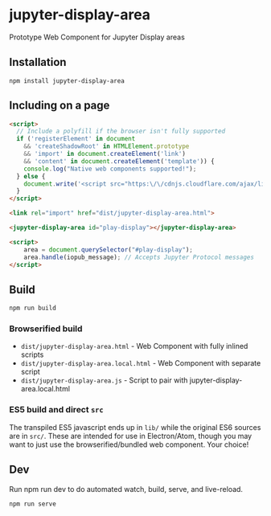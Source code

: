 # jupyter-display-area

Prototype Web Component for Jupyter Display areas

## Installation

```
npm install jupyter-display-area
```

## Including on a page

```html
<script>
  // Include a polyfill if the browser isn't fully supported
  if ('registerElement' in document
    && 'createShadowRoot' in HTMLElement.prototype
    && 'import' in document.createElement('link')
    && 'content' in document.createElement('template')) {
    console.log("Native web components supported!");
  } else {
    document.write('<script src="https:\/\/cdnjs.cloudflare.com/ajax/libs/polymer/0.3.4/platform.js"><\/script>')
  }
</script>

<link rel="import" href="dist/jupyter-display-area.html">

<jupyter-display-area id="play-display"></jupyter-display-area>

<script>
    area = document.querySelector("#play-display");
    area.handle(iopub_message); // Accepts Jupyter Protocol messages
</script>
```

## Build

```bash
npm run build
```

### Browserified build

* `dist/jupyter-display-area.html` - Web Component with fully inlined scripts
* `dist/jupyter-display-area.local.html` - Web Component with separate script
* `dist/jupyter-display-area.js` - Script to pair with jupyter-display-area.local.html

### ES5 build and direct `src`

The transpiled ES5 javascript ends up in `lib/` while the original ES6 sources
are in `src/`. These are intended for use in Electron/Atom, though you may want
to just use the browserified/bundled web component. Your choice!

## Dev

Run npm run dev to do automated watch, build, serve, and live-reload.

```bash
npm run serve
```
